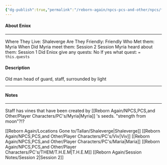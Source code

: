 ```yaml
---
{"dg-publish":true,"permalink":"/reborn-again/npcs-pcs-and-other/npcs/friendly/eniox/"}
---
```



#### About Eniox
---
Where They Live: Shaleverge
Are They Friendly: Friendly 
Who Met them: Myria
When Did Myria meet them: Session 2
Session Myria heard about them: Session 1
Did Eniox give any quests: No
	If yes what quest: `= this.quests`


#### Description
Old man head of guard, staff, surrounded by light

---

#### Notes
---
Staff has vines that have been created by [[Reborn Again/NPCS,PCS,and Other/Player Characters/PC's/Myria\|Myria]] 's seeds.  "strength from moon"?!?

[[Reborn Again/Locations Gone to/Tallan/Shaleverge\|Shaleverge]]
[[Reborn Again/NPCS,PCS,and Other/Player Characters/PC's/Viv\|Viv]]
[[Reborn Again/NPCS,PCS,and Other/Player Characters/PC's/Maria\|Maria]]
[[Reborn Again/NPCS,PCS,and Other/Player Characters/PC's/THEM/T.H.E.M\|T.H.E.M]]
[[Reborn Again/Session Notes/Session 2\|Session 2]]
